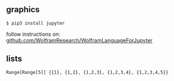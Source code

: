 ## graphics

    $ pip3 install jupyter

follow instructions on:
[github.com/WolframResearch/WolframLanguageForJupyter](github.com/WolframResearch/WolframLanguageForJupyter)

## lists

    Range[Range[5]] {{1}, {1,2}, {1,2,3}, {1,2,3,4}, {1,2,3,4,5}}
